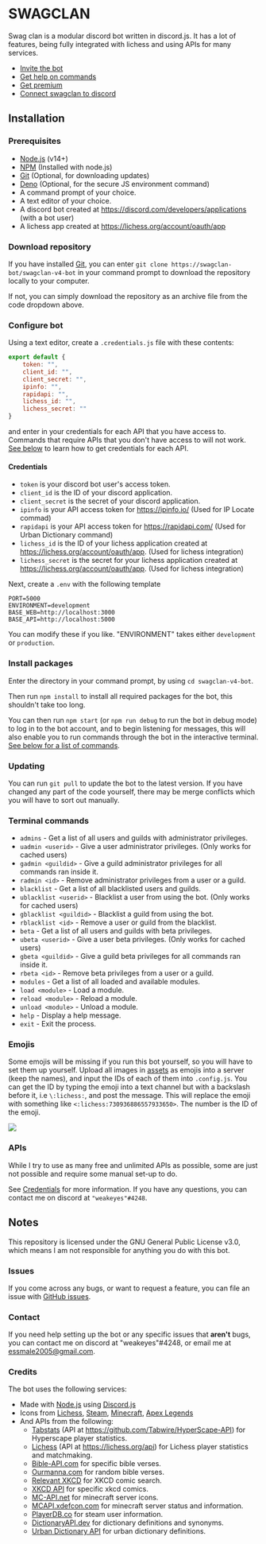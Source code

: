 # SWAGCLAN
Swag clan is a modular discord bot written in discord.js. It has a lot of features, being fully integrated with lichess and using APIs for many services.

* [Invite the bot](https://discord.com/oauth2/authorize?client_id=714560478977851442&scope=bot&permissions=809639952)
* [Get help on commands](https://swagclan.thechimp.store/help)
* [Get premium](https://swagclan.thechimp.store/premium)
* [Connect swagclan to discord](https://api.thechimp.store/auth/discord)

## Installation

### Prerequisites
* [Node.js](https://nodejs.org) (v14+)
* [NPM](https://npmjs.org) (Installed with node.js)
* [Git](https://git-scm.org) (Optional, for downloading updates)
* [Deno](https://deno.land) (Optional, for the secure JS environment command)
* A command prompt of your choice.
* A text editor of your choice.
* A discord bot created at https://discord.com/developers/applications (with a bot user)
* A lichess app created at https://lichess.org/account/oauth/app

### Download repository
If you have installed [Git](https://git-scm.org), you can enter `git clone https://swagclan-bot/swagclan-v4-bot` in your command prompt to download the repository locally to your computer.

If not, you can simply download the repository as an archive file from the code dropdown above.

### Configure bot
Using a text editor, create a `.credentials.js` file with these contents:
```js
export default {
    token: "",
    client_id: "",
    client_secret: "",
    ipinfo: "",
    rapidapi: "",
    lichess_id: "",
    lichess_secret: ""
}

```
and enter in your credentials for each API that you have access to. Commands that require APIs that you don't have access to will not work. [See below](#APIs) to learn how to get credentials for each API.

#### Credentials
* `token` is your discord bot user's access token.
* `client_id` is the ID of your discord application.
* `client_secret` is the secret of your discord application.
* `ipinfo` is your API access token for https://ipinfo.io/ (Used for IP Locate commad)
* `rapidapi` is your API access token for https://rapidapi.com/ (Used for Urban Dictionary command)
* `lichess_id` is the ID of your lichess application created at https://lichess.org/account/oauth/app. (Used for lichess integration)
* `lichess_secret` is the secret for your lichess application created at https://lichess.org/account/oauth/app. (Used for lichess integration)

Next, create a `.env` with the following template
```
PORT=5000
ENVIRONMENT=development
BASE_WEB=http://localhost:3000
BASE_API=http://localhost:5000
```
You can modify these if you like. "ENVIRONMENT" takes either `development` or `production`.

### Install packages
Enter the directory in your command prompt, by using `cd swagclan-v4-bot`.

Then run `npm install` to install all required packages for the bot, this shouldn't take too long.

You can then run `npm start` (or `npm run debug` to run the bot in debug mode) to log in to the bot account, and to begin listening for messages, this will also enable you to run commands through the bot in the interactive terminal. [See below for a list of commands](#Terminal-commands).

### Updating
You can run `git pull` to update the bot to the latest version. If you have changed any part of the code yourself, there may be merge conflicts which you will have to sort out manually.

### Terminal commands
* `admins` - Get a list of all users and guilds with administrator privileges.
* `uadmin <userid>` - Give a user administrator privileges. (Only works for cached users)
* `gadmin <guildid>` - Give a guild administrator privileges for all commands ran inside it.
* `radmin <id>` - Remove administrator privileges from a user or a guild.
* `blacklist` - Get a list of all blacklisted users and guilds.
* `ublacklist <userid>` - Blacklist a user from using the bot. (Only works for cached users)
* `gblacklist <guildid>` - Blacklist a guild from using the bot.
* `rblacklist <id>` - Remove a user or guild from the blacklist.
* `beta` - Get a list of all users and guilds with beta privileges.
* `ubeta <userid>` - Give a user beta privileges. (Only works for cached users)
* `gbeta <guildid>` - Give a guild beta privileges for all commands ran inside it.
* `rbeta <id>` - Remove beta privileges from a user or a guild.
* `modules` - Get a list of all loaded and available modules.
* `load <module>` - Load a module.
* `reload <module>` - Reload a module.
* `unload <module>` - Unload a module.
* `help` - Display a help message.
* `exit` - Exit the process.

### Emojis
Some emojis will be missing if you run this bot yourself, so you will have to set them up yourself. Upload all images in [assets](/assets) as emojis into a server (keep the names), and input the IDs of each of them into `.config.js`. You can get the ID by typing the emoji into a text channel but with a backslash before it, i.e `\:lichess:`, and post the message. This will replace the emoji with something like `<:lichess:730936886557933650>`. The number is the ID of the emoji.

![](https://i.imgur.com/h3f6BSq.png)

### APIs
While I try to use as many free and unlimited APIs as possible, some are just not possible and require some manual set-up to do.

See [Credentials](#Credentials) for more information. If you have any questions, you can contact me on discord at `"weakeyes"#4248`.

## Notes
This repository is licensed under the GNU General Public License v3.0, which means I am not responsible for anything you do with this bot.

### Issues
If you come across any bugs, or want to request a feature, you can file an issue with [GitHub issues](https://github.com/swagclan-bot/swagclan-v4-bot/issues).

### Contact
If you need help setting up the bot or any specific issues that **aren't** bugs, you can contact me on discord at "weakeyes"#4248, or email me at essmale2005@gmail.com.

### Credits
The bot uses the following services:
* Made with [Node.js](https://nodejs.org) using [Discord.js](https://discord.js.org)
* Icons from [Lichess](https://lichess.org), [Steam](https://steamcommunity.com), [Minecraft](https://minecraft.net), [Apex Legends](https://www.ea.com/games/apex-legends)
* And APIs from the following:
  * [Tabstats](https://tabstats.com) (API at https://github.com/Tabwire/HyperScape-API) for Hyperscape player statistics.
  * [Lichess](https://lichess.org) (API at https://lichess.org/api) for Lichess player statistics and matchmaking.
  * [Bible-API.com](https://bible-api.com) for specific bible verses.
  * [Ourmanna.com](https://ourmanna.com) for random bible verses.
  * [Relevant XKCD](https://relevantxkcd.appspot.com/) for XKCD comic search.
  * [XKCD API](https://xkcd.com/json.html) for specific xkcd comics.
  * [MC-API.net](https://mc-api.net) for minecraft server icons.
  * [MCAPI.xdefcon.com](https://mcapi.xdefcon.com) for minecraft server status and information.
  * [PlayerDB.co](https://playerdb.co) for steam user information.
  * [DictionaryAPI.dev](https://dictionaryapi.dev) for dictionary definitions and synonyms.
  * [Urban Dictionary API](https://rapidapi.com/community/api/urban-dictionary) for urban dictionary definitions.